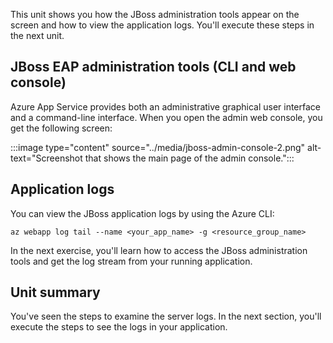This unit shows you how the JBoss administration tools appear on the screen and how to view the application logs. You'll execute these steps in the next unit.

## JBoss EAP administration tools (CLI and web console)

Azure App Service provides both an administrative graphical user interface and a command-line interface. When you open the admin web console, you get the following screen:

:::image type="content" source="../media/jboss-admin-console-2.png" alt-text="Screenshot that shows the main page of the admin console.":::

## Application logs

You can view the JBoss application logs by using the Azure CLI:

```azurecli
az webapp log tail --name <your_app_name> -g <resource_group_name>
```

In the next exercise, you'll learn how to access the JBoss administration tools and get the log stream from your running application.

## Unit summary

You've seen the steps to examine the server logs. In the next section, you'll execute the steps to see the logs in your application.
